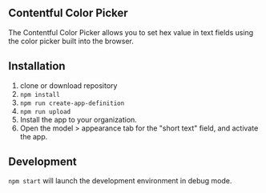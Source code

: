 ## Contentful Color Picker
The Contentful Color Picker allows you to set hex value in text fields using the color picker built into the browser.

## Installation
1. clone or download repository
2. `npm install`
3. `npm run create-app-definition`
4. `npm run upload`
5. Install the app to your organization.
6. Open the model > appearance tab for the "short text" field, and activate the app.

## Development
`npm start` will launch the development environment in debug mode.
